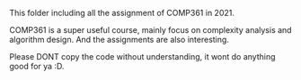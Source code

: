 This folder including all the assignment of COMP361 in 2021.

COMP361 is a super useful course, mainly focus on complexity analysis and algorithm design. And the assignments are also interesting.



Please DONT copy the code without understanding, it wont do anything good for ya :D.

